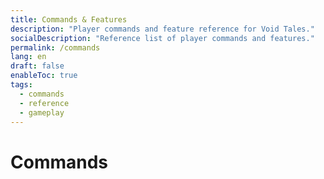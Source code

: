 ```yaml
---
title: Commands & Features
description: "Player commands and feature reference for Void Tales."
socialDescription: "Reference list of player commands and features."
permalink: /commands
lang: en
draft: false
enableToc: true
tags:
  - commands
  - reference
  - gameplay
---
```

# Commands